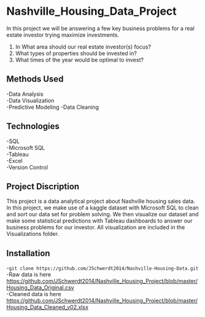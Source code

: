 # **Nashville_Housing_Data_Project**

In this project we will be answering a few key business problems for a real estate investor trying maximize investments.

1. In What area should our real estate investor(s) focus? 
2. What types of properties should be invested in? 
3. What times of the year would be optimal to invest?

## **Methods Used**

-Data Analysis  
-Data Visualization  
-Predictive Modeling 
-Data Cleaning

## **Technologies**

-SQL  
-Microsoft SQL  
-Tableau  
-Excel  
-Version Control  

## **Project Discription**

This project is a data analytical project about Nashville housing sales data. In this project, we make use of a kaggle dataset with Microsoft SQL to clean and sort our data set for problem solving. We then visualize our dataset and make some statistical predictions with Tableau dashboards to answer our business problems for our investor. All visualization are included in the Visualizations folder.


## **Installation**

-`git clone https://github.com/JSchwerdt2014/Nashville-Housing-Data.git`  
-Raw data is here https://github.com/JSchwerdt2014/Nashville_Housing_Project/blob/master/Housing_Data_Original.csv  
-Cleaned data is here https://github.com/JSchwerdt2014/Nashville_Housing_Project/blob/master/Housing_Data_Cleaned_v02.xlsx
